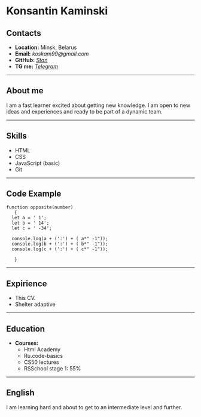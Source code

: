 
# Konsantin Kaminski
## Contacts
*  __Location:__ Minsk, Belarus  
* __Email:__ _koskam99@gmail.com_
* __GitHub:__ [_Stan_](https://github.com/Stankam1nski)
* __TG me:__ [_Telegram_](https://t.me/Stan_Kaminski)   
___

## About me
I am a fast learner excited about getting new knowledge. I am open to new ideas and experiences and ready to be part of a dynamic team. 
___
## Skills
* HTML    
* CSS
* JavaScript (basic)
* Git   

___


## Code Example
```   
function opposite(number)  
   {   
  let a = ' 1';  
  let b = ' 14';   
  let c = ' -34';   
   
  console.log(a + (':') + ( a*" -1"));   
  console.log(b + (':') + ( b*" -1"));   
  console.log(c + (':') + ( c*" -1"));      
  
   }   
  ```
  
  ___

## Expirience 
* This CV.
* Shelter adaptive
___
## Education
* __Courses:__ 
  * Html Academy
  * Ru.code-basics
  * CS50 lectures   
  * RSSchool stage 1: 55%

___

## English 
I am learning hard and about to get to an intermediate level and further.